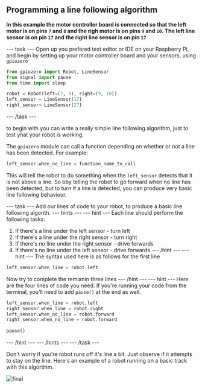 ## Programming a line following algorithm

**In this example the motor controller board is connected so that the left motor is on pins `7` and `8` and the righ motor is on pins `9` and `10`. The left line sensor is on pin `17` and the right line sensor is on pin `17`**

--- task ---
Open up you prefered text editor or IDE on your Raspberry Pi, and begin by setting up your motor controller board and your sensors, using `gpiozero`

```python
from gpiozero import Robot, LineSensor
from signal import pause
from time import sleep

robot = Robot(left=(7, 8), right=(9, 10)) 
left_sensor = LineSensor(17)
right_sensor= LineSensor(27)
```
--- /task ---

to begin with you can write a really simple line following algorithm, just to test yhat your robot is working.

The `gpiozero` module can call a function depending on whether or not a line has been detected. For example:

```python
left_sensor.when_no_line = function_name_to_call
```

This will tell the robot to do something when the `left_sensor` detects that it is not above a line.
So bby telling the robot to go forward when no line has been detected, but to turn if a line is detected, you can produce very basic line following behaviour.

--- task ---
Add our lines of code to your robot, to produce a basic line following algorith.
--- hints --- --- hint ---
Each line should perform the following tasks:
1. If there's a line under the left sensor - turn left
2. If there's a line under the right sensor - turn right
3. If there's no line under the right sensor - drive forwards
4. If there's no line under the left sensor - drive forwards
--- /hint --- --- hint ---
The syntax used here is as follows for the first line
```python
left_sensor.when_line = robot.left
```
Now try to complete the remianin three lines
--- /hint --- --- hint ---
Here are the four lines of code you need. If you're running your code from the terminal, you'll need to add `pause()` at the end as well.

```python
left_sensor.when_line = robot.left
right_sensor.when_line = robot.right
left_sensor.when_no_line = robot.forward
right_sensor.when_no_line = robot.forward
                 
pause()
```
--- /hint --- --- /hints ---
--- /task ---

Don't worry if you're robot runs off it's line a bit. Just observe if it attempts to stay on the line. Here's an example of a robot running on a basic track with this algortihm.

![final](images/final.gif)
